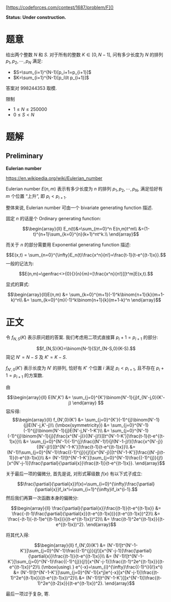 [https://codeforces.com/contest/1687/problem/F]()

**Status: Under construction.**


# 题意

给出两个整数 $N$ 和 $S$. 对于所有的整数 $K\in [0,N-1]$, 问有多少长度为 $N$ 的排列 $p_1,p_2,\cdots,p_N$ 满足:
- $S=\sum_{i=1}^{N-1}[p_i+1=p_{i+1}]$
- $K=\sum_{i=1}^{N-1}[p_i\lt p_{i+1}]$

答案对 $998244353$ 取模.

限制

- $1\le N \le 250000$
- $0\le S\lt N$

# 题解

## Preliminary

**Eulerian number**

https://en.wikipedia.org/wiki/Eulerian_number

Eulerian number $E(n,m)$ 表示有多少长度为 $n$ 的排列 $p_1,p_2,\cdots,p_N$, 满足恰好有 $m$ 个位置 “上升”, 即 $p_i\lt p_{i+1}$.

整体来说, Eulerian number 可由一个 bivariate generating function 描述.

固定 $n$ 的话是个 Ordinary generating function:

$$\begin{array}{ll}
E_n(t)&=\sum_{m=0}^n E(n,m)t^m\\
&=(1-t)^{n+1}\sum_{k=0}^{n}(k+1)^nt^k.\\
\end{array}$$

而关于 $n$ 的部分需要用 Exponential generating function 描述:

$$E(x,t) = \sum_{n=0}^{\infty}E_n(t)\frac{x^n}{n!}=\frac{t-1}{t-e^{(t-1)x}}.$$
一般的记法为:

$$E(n,m)=\genfrac<>{0}{}{n}{m}=[\frac{x^n}{n!}][t^m]E(x,t).$$

显式的算式:

$$\begin{array}{ll}E(n,m) &= \sum_{k=0}^{m+1}(-1)^k\binom{n+1}{k}(m+1-k)^n\\
&= \sum_{k=0}^{m}(-1)^k\binom{n+1}{k}(m+1-k)^n
\end{array}$$
# 正文

令 $f_{N,S}(K)$ 表示原问题的答案. 我们考虑用二项式直接算 $p_i+1=p_{i+1}$ 的部分:

$$f_{N,S}(K)=\binom{N-1}{S}f_{N-S,0}(K-S).$$
简记 $N'=N-S$ 及 $K'=K-S$.

$f_{N',0}(K')$ 表示长度为 $N'$ 的排列, 恰好有 $K'$ 个位置 $i$ 满足 $p_i\lt p_{i+1}$, 且不存在 $p_i+1=p_{i+1}$ 的方案数.

由

$$\begin{array}{ll}
E(N',K') &= \sum_{j=0}^{K'}\binom{N'-1}{j}f_{N'-j,0}(K'-j)
\end{array}
$$
容斥得:
$$\begin{array}{ll}
f_{N',0}(K') &= \sum_{j=0}^{K'}(-1)^{j}\binom{N'-1}{j}E(N'-j,K'-j)\\
(\mbox{symmetricity}) &= \sum_{j=0}^{N'-1}(-1)^{j}\binom{N'-1}{j}E(N'-j,N'-1-K')\\
&= \sum_{j=0}^{N'-1}(-1)^{j}\binom{N'-1}{j}[\frac{x^{N'-j}}{(N'-j)!}][t^{N'-1-K'}]\frac{t-1}{t-e^{(t-1)x}}\\
&= \sum_{j=0}^{N'-1}(-1)^{j}\frac{(N'-1)!}{j!(N'-1-j)!}[\frac{x^{N'-j}}{(N'-j)!}][t^{N'-1-K'}]\frac{t-1}{t-e^{(t-1)x}}\\
&= (N'-1)!\sum_{j=0}^{N'-1}\frac{(-1)^{j}}{j!}[x^{N'-j}][t^{N'-1-K'}]\frac{(N'-j)(t-1)}{t-e^{(t-1)x}}\\
&= (N'-1)![t^{N'-1-K'}]\sum_{j=0}^{N'-1}\frac{(-1)^{j}}{j!}[x^{N'-j-1}]\frac{\partial}{\partial{x}}\frac{(t-1)}{t-e^{(t-1)x}}.
\end{array}$$

关于最后一项的偏微分, 首先是说, 对形式幂级数 $f(x)$ 有以下式子成立:

$$\frac{\partial}{\partial{x}}f(x)=\sum_{i=0}^{\infty}\frac{\partial}{\partial{x}}f_ix^i=\sum_{i=1}^{\infty}if_ix^{i-1}.$$
然后我们再算一次函数本身的偏微分:

$$\begin{array}{ll}
\frac{\partial}{\partial{x}}\frac{(t-1)}{t-e^{(t-1)x}}
&= \frac{-(t-1)\frac{\partial}{\partial{x}}(t-e^{(t-1)x})}{(t-e^{(t-1)x})^2}\\
&= \frac{-(t-1)(-(t-1)e^{(t-1)x})}{(t-e^{(t-1)x})^2}\\
&= \frac{(t-1)^2e^{(t-1)x}}{(t-e^{(t-1)x})^2}.
\end{array}$$

将其代入得:

$$\begin{array}{ll}
f_{N',0}(K') &= (N'-1)![t^{N'-1-K'}]\sum_{j=0}^{N'-1}\frac{(-1)^{j}}{j!}[x^{N'-j-1}]\frac{\partial}{\partial{x}}\frac{(t-1)}{t-e^{(t-1)x}}\\
&= (N'-1)![t^{N'-1-K'}]\sum_{j=0}^{N'-1}\frac{(-1)^{j}}{j!}[x^{N'-j-1}]\frac{(t-1)^2e^{(t-1)x}}{(t-e^{(t-1)x})^2}\\
(\mbox{using\ } e^{-x}=\sum_{i}^{\infty}\frac{(-1)^i}{i!}x^i) &= (N'-1)![t^{N'-1-K'}]\sum_{j=0}^{N'-1}[x^j]e^{-x}[x^{N'-j-1}]\frac{(t-1)^2e^{(t-1)x}}{(t-e^{(t-1)x})^2}\\
&= (N'-1)![t^{N'-1-K'}][x^{N'-1}]\frac{(t-1)^2e^{(t-2)x}}{(t-e^{(t-1)x})^2}.
\end{array}$$

最后一项过于复杂, 寄.